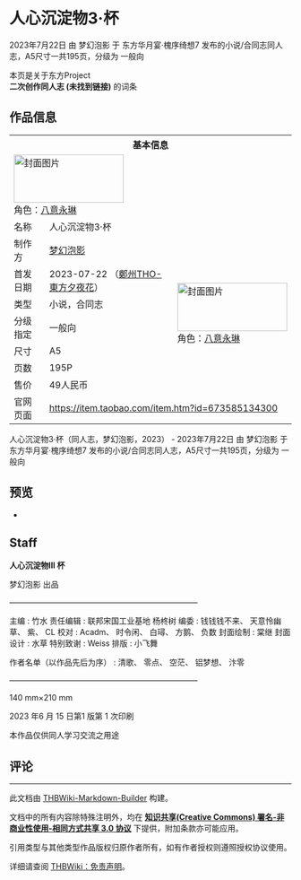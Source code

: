 # 人心沉淀物3·杯

<!-- source html: G:\repos\THBWiki-Markdown-Builder\THBWikiMarkdown\Temp\main\0\0c\ns0%3A%E4%BA%BA%E5%BF%83%E6%B2%89%E6%B7%80%E7%89%A93%C2%B7%E6%9D%AF.html -->

2023年7月22日 由 梦幻泡影 于 东方华月宴·槐序绮想7 发布的小说/合同志同人志，A5尺寸一共195页，分级为 一般向

本页是关于东方Project  
 **二次创作同人志 (未找到链接)** 的词条

## 作品信息

<table><tbody><tr><th colspan="3">基本信息</th></tr><tr><td class="cover-artwork-mobile" colspan="2"><a href="./文件-人心沉淀物3·杯封面.jpg.md" class="image" title="封面图片"><img alt="封面图片" src="https://upload.thwiki.cc/thumb/c/c8/%E4%BA%BA%E5%BF%83%E6%B2%89%E6%B7%80%E7%89%A93%C2%B7%E6%9D%AF%E5%B0%81%E9%9D%A2.jpg/196px-%E4%BA%BA%E5%BF%83%E6%B2%89%E6%B7%80%E7%89%A93%C2%B7%E6%9D%AF%E5%B0%81%E9%9D%A2.jpg" decoding="async" loading="lazy" width="196" height="86" srcset="https://upload.thwiki.cc/thumb/c/c8/%E4%BA%BA%E5%BF%83%E6%B2%89%E6%B7%80%E7%89%A93%C2%B7%E6%9D%AF%E5%B0%81%E9%9D%A2.jpg/294px-%E4%BA%BA%E5%BF%83%E6%B2%89%E6%B7%80%E7%89%A93%C2%B7%E6%9D%AF%E5%B0%81%E9%9D%A2.jpg 1.5x, https://upload.thwiki.cc/thumb/c/c8/%E4%BA%BA%E5%BF%83%E6%B2%89%E6%B7%80%E7%89%A93%C2%B7%E6%9D%AF%E5%B0%81%E9%9D%A2.jpg/392px-%E4%BA%BA%E5%BF%83%E6%B2%89%E6%B7%80%E7%89%A93%C2%B7%E6%9D%AF%E5%B0%81%E9%9D%A2.jpg 2x" data-file-width="2755" data-file-height="1213"></a><div class="cover-char">角色：<a href="./八意永琳.md" title="八意永琳">八意永琳</a></div></td>
</tr><tr><td class="label">名称</td><td colspan="2"> 人心沉淀物3·杯 </td></tr><tr><td class="label">制作方</td><td><a href="./梦幻泡影.md" title="梦幻泡影">梦幻泡影</a></td><td class="cover-artwork" rowspan="7" style="min-width:196px;"><a href="./文件-人心沉淀物3·杯封面.jpg.md" class="image" title="封面图片"><img alt="封面图片" src="https://upload.thwiki.cc/thumb/c/c8/%E4%BA%BA%E5%BF%83%E6%B2%89%E6%B7%80%E7%89%A93%C2%B7%E6%9D%AF%E5%B0%81%E9%9D%A2.jpg/196px-%E4%BA%BA%E5%BF%83%E6%B2%89%E6%B7%80%E7%89%A93%C2%B7%E6%9D%AF%E5%B0%81%E9%9D%A2.jpg" decoding="async" loading="lazy" width="196" height="86" srcset="https://upload.thwiki.cc/thumb/c/c8/%E4%BA%BA%E5%BF%83%E6%B2%89%E6%B7%80%E7%89%A93%C2%B7%E6%9D%AF%E5%B0%81%E9%9D%A2.jpg/294px-%E4%BA%BA%E5%BF%83%E6%B2%89%E6%B7%80%E7%89%A93%C2%B7%E6%9D%AF%E5%B0%81%E9%9D%A2.jpg 1.5x, https://upload.thwiki.cc/thumb/c/c8/%E4%BA%BA%E5%BF%83%E6%B2%89%E6%B7%80%E7%89%A93%C2%B7%E6%9D%AF%E5%B0%81%E9%9D%A2.jpg/392px-%E4%BA%BA%E5%BF%83%E6%B2%89%E6%B7%80%E7%89%A93%C2%B7%E6%9D%AF%E5%B0%81%E9%9D%A2.jpg 2x" data-file-width="2755" data-file-height="1213"></a><div class="cover-char">角色：<a href="./八意永琳.md" title="八意永琳">八意永琳</a></div></td>
</tr><tr><td class="label">首发日期</td><td>2023-07-22&#160;（<a href="/展会作品列表?e=%E4%B8%9C%E6%96%B9%E5%8D%8E%E6%9C%88%E5%AE%B4%C2%B7%E6%A7%90%E5%BA%8F%E7%BB%AE%E6%83%B3%237">鄭州THO-東方夕夜花</a>）</td></tr><tr><td class="label">类型</td><td>小说，合同志</td></tr><tr><td class="label">分级指定</td><td>一般向</td></tr><tr><td class="label">尺寸</td><td>A5</td></tr><tr><td class="label">页数</td><td>195P</td></tr><tr><td class="label">售价</td><td>49人民币</td></tr>
<tr><td class="label">官网页面</td><td colspan="2"><a rel="nofollow" class="external free" href="https://item.taobao.com/item.htm?id=673585134300">https://item.taobao.com/item.htm?id=673585134300</a></td></tr></tbody></table>

人心沉淀物3·杯（同人志，梦幻泡影，2023） - 2023年7月22日 由 梦幻泡影 于 东方华月宴·槐序绮想7 发布的小说/合同志同人志，A5尺寸一共195页，分级为 一般向

## 预览
- [](./文件-人心沉淀物3·杯预览图1.jpg.md)


## Staff
  
 **人心沉淀物III  杯**   

梦幻泡影 出品  

————————————————————————  

  

主编
: 竹水
责任编辑
: 联邦宋国工业基地 杨柊树
编委
: 钱钱钱不来、 天意怜幽草、 紫、 CL
校对
: Acadm、 时令闲、 白璕、 方鹅、 负数
封面绘制
: 棠继
封面设计
: 水草
特别致谢
: Weiss
排版
: 小飞舞

作者名单（以作品先后为序）
: 清歌、 零点、 空茫、 铝梦想、 汴零

  
————————————————————————  

  
  

140 mm×210 mm   
  
2023 年6 月 15 日第1 版第 1 次印刷
  
本作品仅供同人学习交流之用途


## 评论




---

此文档由 [THBWiki-Markdown-Builder](https://github.com/Delsin-Yu/THBWiki-Markdown-Builder) 构建。

文档中的所有内容除特殊注明外，均在 [**知识共享(Creative Commons) 署名-非商业性使用-相同方式共享 3.0 协议**](https://creativecommons.org/licenses/by-sa/3.0/deed.zh-hans) 下提供，附加条款亦可能应用。

引用类型与其他类型作品版权归原作者所有，如有作者授权则遵照授权协议使用。

详细请查阅 [THBWiki：免责声明](https://thbwiki.cc/THBWiki:%E5%85%8D%E8%B4%A3%E5%A3%B0%E6%98%8E)。

